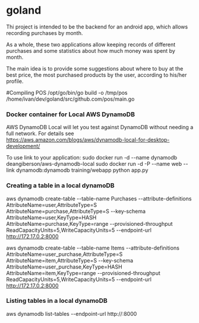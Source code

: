 # goland

Thi project is intended to be the backend for an android app, which allows
recording purchases by month.

As a whole, these two applications allow keeping records of different purchases and some statistics about how much money was spent by month.

The main idea is to provide some suggestions about where to buy at the best price, the most purchased products by the user, according to his/her
profile. 

#Compiling POS
/opt/go/bin/go build -o /tmp/pos /home/ivan/dev/goland/src/github.com/pos/main.go



### Docker container for Local AWS DynamoDB

AWS DynamoDB Local will let you test against DynamoDB without needing
a full network. For details see https://aws.amazon.com/blogs/aws/dynamodb-local-for-desktop-development/

To use link to your application:
sudo docker run -d --name dynamodb deangiberson/aws-dynamodb-local
sudo docker run -d -P --name web --link dynamodb:dynamodb training/webapp python app.py


### Creating a table in a local dynamoDB
aws dynamodb create-table --table-name Purchases --attribute-definitions AttributeName=user,AttributeType=S
AttributeName=purchase,AttributeType=S --key-schema AttributeName=user,KeyType=HASH AttributeName=purchase,KeyType=range --provisioned-throughput ReadCapacityUnits=5,WriteCapacityUnits=5 --endpoint-url http://172.17.0.2:8000

aws dynamodb create-table --table-name Items --attribute-definitions AttributeName=user_purchase,AttributeType=S AttributeName=item,AttributeType=S --key-schema AttributeName=user_purchase,KeyType=HASH AttributeName=item,KeyType=range 
--provisioned-throughput ReadCapacityUnits=5,WriteCapacityUnits=5 --endpoint-url http://172.17.0.2:8000

### Listing tables in a local dynamoDB

aws dynamodb list-tables --endpoint-url http://<dockerip>:8000
